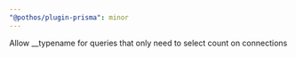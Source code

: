```yaml
---
"@pothos/plugin-prisma": minor
---
```


Allow \_\_typename for queries that only need to select count on connections
